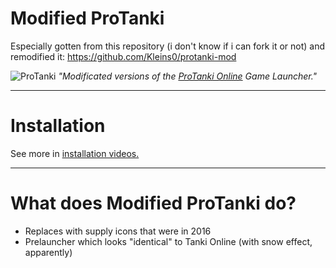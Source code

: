 # Modified ProTanki
Especially gotten from this repository (i don't know if i can fork it or not) and remodified it: https://github.com/Kleins0/protanki-mod

![ProTanki](https://user-images.githubusercontent.com/113231787/213283263-77d0d138-49a2-4da6-bd9e-c13f2c94f486.png)
<i>"Modificated versions of the <a href="https://protanki.online">ProTanki Online</a> Game Launcher."</i>
____
# Installation
See more in <a href="https://www.youtube.com/watch?v=igAmb5755zg">installation videos.</a>
____
# What does Modified ProTanki do?
+ Replaces with supply icons that were in 2016
+ Prelauncher which looks "identical" to Tanki Online (with snow effect, apparently)
